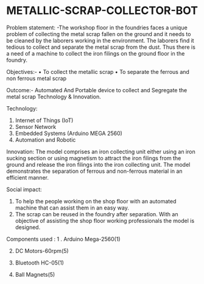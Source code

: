 # METALLIC-SCRAP-COLLECTOR-BOT
Problem statement: -The workshop floor in the foundries faces a unique problem of collecting the metal scrap fallen on the ground and it needs to be cleaned by the laborers working in the environment. The laborers find it tedious to collect and separate the metal scrap from the dust. Thus there is a need of a machine to collect the iron filings on the ground floor in the foundry.

Objectives:-
• To collect the metallic scrap
• To separate the ferrous and non ferrous metal scrap

Outcome:- Automated And Portable device to collect and Segregate the metal scrap Technology & Innovation.

Technology:

 1) Internet of Things (IoT)
 2) Sensor Network
 3) Embedded Systems (Arduino MEGA 2560)
 4) Automation and Robotic

Innovation: The model comprises an iron collecting unit either using an iron sucking section or using magnetism to attract the iron filings from the ground and release the iron filings into the iron collecting unit. The model demonstrates the separation of ferrous and non-ferrous material in an efficient manner.

Social impact:

 1) To help the people working on the shop floor with an automated machine that can assist them in an easy way.
2) The scrap can be reused in the foundry after separation. With an objective of assisting the shop floor working professionals the model is designed.

Components used :
1 . Arduino Mega-2560(1)

2. DC Motors-60rpm(5)

3. Bluetooth HC-05(1)
4.  Ball Magnets(5)
